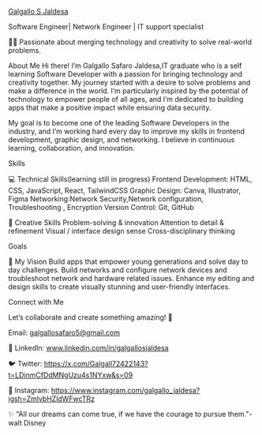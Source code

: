 [Galgallo S Jaldesa](https://github.com/Galgallo-saf/Galgallo-saf/tree/main)

Software Engineer| Network Engineer | IT support specialist 

👩‍💻 Passionate about merging technology and creativity to solve real-world problems.

About Me
Hi there! I’m Galgallo Safaro Jaldesa,IT graduate who is a self learning Software Developer with a passion for bringing technology and creativity together. My journey started with a desire to solve problems and make a difference in the world. I’m particularly inspired by the potential of technology to empower people of all ages, and I’m dedicated to building apps that make a positive impact while ensuring data security.

My goal is to become one of the leading  Software Developers in the industry, and I’m working hard every day to improve my skills in frontend development, graphic design, and networking. I believe in continuous learning, collaboration, and innovation.

Skills


💻 Technical Skills(learning still in progress)
Frontend Development: HTML, CSS, JavaScript, React, TailwindCSS
Graphic Design: Canva, Illustrator, Figma
Networking:Network Security,Network configuration, Troubleshooting , Encryption
Version Control: Git, GitHub


🎨 Creative Skills
Problem-solving & innovation
Attention to detail & refinement
Visual / interface design sense
Cross-disciplinary thinking

Goals

🌟 My Vision
Build apps that empower young generations and solve day to day challenges.
Build networks and configure network devices and troubleshoot network and hardware related issues.
Enhance my editing and design skills to create visually stunning and user-friendly interfaces.

Connect with Me

Let’s collaborate and create something amazing! 🌟


Email: galgallosafaro5@gmail.com

💼 LinkedIn: www.linkedin.com/in/galgallosjaldesa

🐦 Twitter: https://x.com/Galgall72422143?t=LDinmCfDdMNgUzu4s1NYxw&s=09

📸 Instagram: https://www.instagram.com/galgallo_jaldesa?igsh=ZmlvbHZldWFwcTRz

✨ "All our dreams can come true, if we have the courage to pursue them."-walt Disney
